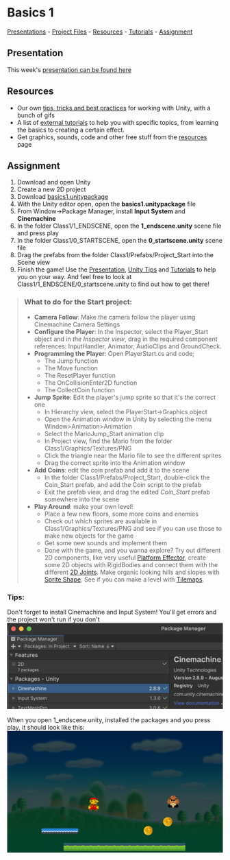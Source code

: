 # Basics 1

[Presentations](https://hr-cmgt.github.io/Minor-GDD-Unity/presentation_basics1) -
[Project Files](../projectfiles/basics1.unitypackage) -
[Resources](00_resources.md) -
[Tutorials](00_tutorials.md#basics-1-tutorials) -
[Assignment](#assignment)

## Presentation
This week's [presentation can be found here](../presentations/basics1.pdf)

## Resources
- Our own [tips, tricks and best practices](00_unity.md) for working with Unity, with a bunch of gifs
- A list of [external tutorials](00_tutorials.md#basics-1-tutorials) to help you with specific topics, from learning the basics to creating a certain effect.
- Get graphics, sounds, code and other free stuff from the [resources](00_resources.md) page

## Assignment
1. Download and open Unity
2. Create a new 2D project
3. Download [basics1.unitypackage](../projectfiles/basics1.unitypackage)
4. With the Unity editor open, open the **basics1.unitypackage** file
5. From Window->Package Manager, install **Input System** and **Cinemachine**
6. In the folder Class1/1_ENDSCENE, open the **1_endscene.unity** scene file and press play
7. In the folder Class1/0_STARTSCENE, open the **0_startscene.unity** scene file
8. Drag the prefabs from the folder Class1/Prefabs/Project_Start into the Scene view
9. Finish the game! Use the [Presentation](../presentations/basics1.pdf), [Unity Tips](00_unity.md) and [Tutorials](00_tutorials.md#basics-1-tutorials) to help you on your way. And feel free to look at Class1/1_ENDSCENE/0_startscene.unity to find out how to get there!

> ### What to do for the Start project:
> - **Camera Follow**: Make the camera follow the player using Cinemachine Camera Settings
> - **Configure the Player**: In the Inspector, select the Player_Start object and in *the Inspector view*, drag in the required component references: InputHandler, Animator, AudioClips and GroundCheck.
> - **Programming the Player**: Open PlayerStart.cs and code;
>   - The Jump function
>   - The Move function
>   - The ResetPlayer function
>   - The OnCollisionEnter2D function
>   - The CollectCoin function
> - **Jump Sprite**: Edit the player's jump sprite so that it's the correct one
>   - In Hierarchy view, select the PlayerStart->Graphics object
>   - Open the Animation window in Unity by selecting the menu Window>Animation>Animation
>   - Select the MarioJump_Start animation clip
>   - In Project view, find the Mario from the folder Class1/Graphics/Textures/PNG
>   - Click the triangle near the Mario file to see the different sprites
>   - Drag the correct sprite into the Animation window
> - **Add Coins**: edit the coin prefab and add it to the scene
>   - In the folder Class1/Prefabs/Project_Start, double-click the Coin_Start prefab, and add the Coin script to the prefab
>   - Exit the prefab view, and drag the edited *Coin_Start* prefab somewhere into the scene
> - **Play Around**: make your own level!
>   - Place a few new floors, some more coins and enemies
>   - Check out which sprites are available in Class1/Graphics/Textures/PNG and see if you can use those to make new objects for the game
>   - Get some new sounds and implement them
>   - Done with the game, and you wanna explore? Try out different 2D components, like very useful [Platform Effector](https://docs.unity3d.com/Manual/class-PlatformEffector2D.html), create some 2D objects with RigidBodies and connect them with the different [2D Joints](https://docs.unity3d.com/Manual/Joints2D.html). Make organic looking hills and slopes with [Sprite Shape](https://docs.unity3d.com/Packages/com.unity.2d.spriteshape@10.0/manual/index.html). See if you can make a level with [Tilemaps](https://docs.unity3d.com/Manual/class-Tilemap.html).

### Tips:
Don't forget to install Cinemachine and Input System! You'll get errors and the project won't run if you don't
![](../img/basics1/basics1packages.png)
  
When you open 1_endscene.unity, installed the packages and you press play, it should look like this:
![](../img/basics1/basics1endscene.png)
